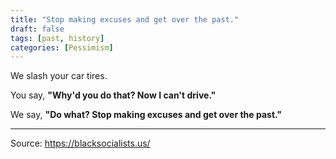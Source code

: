 ```yaml
---
title: "Stop making excuses and get over the past."
draft: false
tags: [past, history]
categories: [Pessimism]
---
```


We slash your car tires.  
  
You say, **"Why'd you do that? Now I can't drive."**  
  
We say, **"Do what? Stop making excuses and get over the past."**

----
Source: https://blacksocialists.us/

